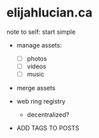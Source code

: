 # elijahlucian.ca

note to self: start simple

- manage assets:

  - [ ] photos
  - [ ] videos
  - [ ] music

- merge assets

- web ring registry

  - decentralized?

- ADD TAGS TO POSTS
